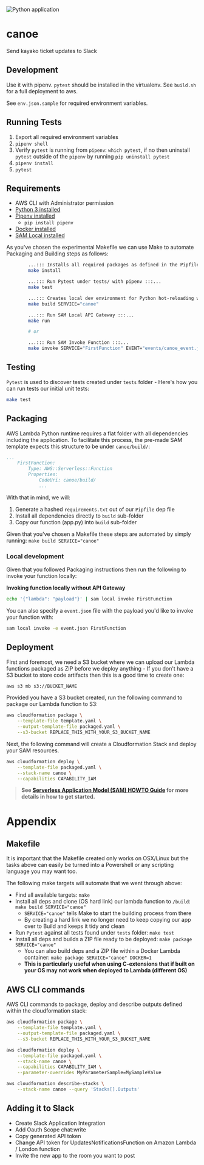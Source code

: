 ![Python application](https://github.com/velimir/canoe/workflows/Python%20application/badge.svg)

# canoe

Send kayako ticket updates to Slack

## Development

Use it with pipenv. `pytest` should be installed in the virtualenv. See `build.sh` for a full
deployment to aws. 

See `env.json.sample` for required environment variables.

## Running Tests

1. Export all required environment variables
2. `pipenv shell`
3. Verify `pytest` is running from `pipenv`: `which pytest`, if no then uninstall `pytest` outside
   of the `pipenv` by running `pip uninstall pytest`
4. `pipenv install`
5. `pytest` 

## Requirements

* AWS CLI with Administrator permission
* [Python 3 installed](https://www.python.org/downloads/)
* [Pipenv installed](https://github.com/pypa/pipenv)
    - `pip install pipenv`
* [Docker installed](https://www.docker.com/community-edition)
* [SAM Local installed](https://github.com/awslabs/aws-sam-local) 


As you've chosen the experimental Makefile we can use Make to automate Packaging and Building steps as follows:

```bash
        ...::: Installs all required packages as defined in the Pipfile :::...
        make install

        ...::: Run Pytest under tests/ with pipenv :::...
        make test

        ...::: Creates local dev environment for Python hot-reloading w/ packages:::...
        make build SERVICE="canoe"

        ...::: Run SAM Local API Gateway :::...
        make run

        # or

        ...::: Run SAM Invoke Function :::...
        make invoke SERVICE="FirstFunction" EVENT="events/canoe_event.json"
```


## Testing

`Pytest` is used to discover tests created under `tests` folder - Here's how you can run tests our initial unit tests:


```bash
make test
```


## Packaging

AWS Lambda Python runtime requires a flat folder with all dependencies including the application. To facilitate this process, the pre-made SAM template expects this structure to be under `canoe/build/`:

```yaml
...
    FirstFunction:
        Type: AWS::Serverless::Function
        Properties:
            CodeUri: canoe/build/
            ...
```

With that in mind, we will:

1. Generate a hashed `requirements.txt` out of our `Pipfile` dep file
1. Install all dependencies directly to `build` sub-folder
2. Copy our function (app.py) into `build` sub-folder


Given that you've chosen a Makefile these steps are automated by simply running: ``make build SERVICE="canoe"``



### Local development

Given that you followed Packaging instructions then run the following to invoke your function locally:


**Invoking function locally without API Gateway**

```bash
echo '{"lambda": "payload"}' | sam local invoke FirstFunction
```

You can also specify a `event.json` file with the payload you'd like to invoke your function with:

```bash
sam local invoke -e event.json FirstFunction
```



## Deployment

First and foremost, we need a S3 bucket where we can upload our Lambda functions packaged as ZIP before we deploy anything - If you don't have a S3 bucket to store code artifacts then this is a good time to create one:

```bash
aws s3 mb s3://BUCKET_NAME
```

Provided you have a S3 bucket created, run the following command to package our Lambda function to S3:

```bash
aws cloudformation package \
    --template-file template.yaml \
    --output-template-file packaged.yaml \
    --s3-bucket REPLACE_THIS_WITH_YOUR_S3_BUCKET_NAME
```

Next, the following command will create a Cloudformation Stack and deploy your SAM resources.

```bash
aws cloudformation deploy \
    --template-file packaged.yaml \
    --stack-name canoe \
    --capabilities CAPABILITY_IAM
```

> **See [Serverless Application Model (SAM) HOWTO Guide](https://github.com/awslabs/serverless-application-model/blob/master/HOWTO.md) for more details in how to get started.**



# Appendix


## Makefile

It is important that the Makefile created only works on OSX/Linux but the tasks above can easily be turned into a Powershell or any scripting language you may want too.

The following make targets will automate that we went through above:

* Find all available targets: `make`
* Install all deps and clone (OS hard link) our lambda function to `/build`: `make build SERVICE="canoe"`
    - `SERVICE="canoe"` tells Make to start the building process from there
    - By creating a hard link we no longer need to keep copying our app over to Build and keeps it tidy and clean
* Run `Pytest` against all tests found under `tests` folder: `make test`
* Install all deps and builds a ZIP file ready to be deployed: `make package SERVICE="canoe"`
    - You can also build deps and a ZIP file within a Docker Lambda container: `make package SERVICE="canoe" DOCKER=1`
    - **This is particularly useful when using C-extensions that if built on your OS may not work when deployed to Lambda (different OS)**


## AWS CLI commands

AWS CLI commands to package, deploy and describe outputs defined within the cloudformation stack:

```bash
aws cloudformation package \
    --template-file template.yaml \
    --output-template-file packaged.yaml \
    --s3-bucket REPLACE_THIS_WITH_YOUR_S3_BUCKET_NAME

aws cloudformation deploy \
    --template-file packaged.yaml \
    --stack-name canoe \
    --capabilities CAPABILITY_IAM \
    --parameter-overrides MyParameterSample=MySampleValue

aws cloudformation describe-stacks \
    --stack-name canoe --query 'Stacks[].Outputs'
```

## Adding it to Slack


* Create Slack Application Integration
* Add Oauth Scope chat:write 
* Copy generated API token 
* Change API token for UpdatesNotificationsFunction on Amazon Lambda / London function
* Invite the new app to the room you want to post
